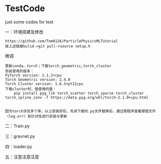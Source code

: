 # TestCode
just some codes for test


一：环境搭建及修改


    https://github.com/Tom0126/ParticlePhysicsMLTutorial
    按上述链接bulid->git pull->source setup.h
  微调

    更新conda，torch；下载torch_geometric,torch_cluster
    目前使用的版本：
    PyTorch version: 2.1.2+cpu
    Torch Geometric version: 2.4.0
    Torch Cluster version: 1.6.3+pt21cpu
    下载cluster时，我使用的是：
        pip install pyg_lib torch_scatter torch_sparse torch_cluster torch_spline_conv -f https://data.pyg.org/whl/torch-2.1.0+cpu.html
    
    
    因为torch涉及多个库，以上安装好后，先讲下面的.py文件替换后，通过跑程序查看报错文件（log.err）有针对性进行安装与更新
二：Train.py

三：gravnet.py

四：loader.py

五：注意注意注意
